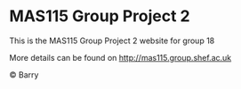 # MAS115 Group Project 2
This is the MAS115 Group Project 2 website for group 18

More details can be found on http://mas115.group.shef.ac.uk

© Barry

